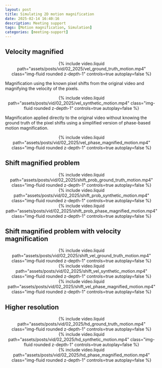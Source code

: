 ```yaml
---
layout: post
title: Simulating 2D motion magnification
date: 2025-02-14 16:40:16
description: Meeting support
tags: [Motion magnification, Simulation]
categories: [meeting-support]
---
```


## Velocity magnified

<div class="col-sm mt-3 mt-md-0" style="text-align: center">
    {% include video.liquid path="assets/posts/vid/02_2025/vel_ground_truth_motion.mp4" class="img-fluid rounded z-depth-1" controls=true autoplay=false %}
</div>

Magnification using the known pixel shifts from the original video and magnifying the velocity of the pixels.

<div class="col-sm mt-3 mt-md-0" style="text-align: center">
    {% include video.liquid path="assets/posts/vid/02_2025/vel_synthetic_motion.mp4" class="img-fluid rounded z-depth-1" controls=true autoplay=false %}
</div>

Magnification applied directly to the original video without knowing the ground truth of the pixel shifts using a simplified version of phase-based motion magnification.

<div class="col-sm mt-3 mt-md-0" style="text-align: center">
    {% include video.liquid path="assets/posts/vid/02_2025/vel_phase_magnified_motion.mp4" class="img-fluid rounded z-depth-1" controls=true autoplay=false %}
</div>

## Shift magnified problem

<div class="col-sm mt-3 mt-md-0" style="text-align: center">
    {% include video.liquid path="assets/posts/vid/02_2025/shift_prob_ground_truth_motion.mp4" class="img-fluid rounded z-depth-1" controls=true autoplay=false %}
</div>

<div class="col-sm mt-3 mt-md-0" style="text-align: center">
    {% include video.liquid path="assets/posts/vid/02_2025/shift_prob_synthetic_motion.mp4" class="img-fluid rounded z-depth-1" controls=true autoplay=false %}
</div>

<div class="col-sm mt-3 mt-md-0" style="text-align: center">
    {% include video.liquid path="assets/posts/vid/02_2025/shift_prob_phase_magnified_motion.mp4" class="img-fluid rounded z-depth-1" controls=true autoplay=false %}
</div>

## Shift magnified problem with velocity magnification

<div class="col-sm mt-3 mt-md-0" style="text-align: center">
    {% include video.liquid path="assets/posts/vid/02_2025/shift_vel_ground_truth_motion.mp4" class="img-fluid rounded z-depth-1" controls=true autoplay=false %}
</div>

<div class="col-sm mt-3 mt-md-0" style="text-align: center">
    {% include video.liquid path="assets/posts/vid/02_2025/shift_vel_synthetic_motion.mp4" class="img-fluid rounded z-depth-1" controls=true autoplay=false %}
</div>

<div class="col-sm mt-3 mt-md-0" style="text-align: center">
    {% include video.liquid path="assets/posts/vid/02_2025/shift_vel_phase_magnified_motion.mp4" class="img-fluid rounded z-depth-1" controls=true autoplay=false %}
</div>

## Higher resolution

<div class="col-sm mt-3 mt-md-0" style="text-align: center">
    {% include video.liquid path="assets/posts/vid/02_2025/hd_ground_truth_motion.mp4" class="img-fluid rounded z-depth-1" controls=true autoplay=false %}
</div>

<div class="col-sm mt-3 mt-md-0" style="text-align: center">
    {% include video.liquid path="assets/posts/vid/02_2025/hd_synthetic_motion.mp4" class="img-fluid rounded z-depth-1" controls=true autoplay=false %}
</div>

<div class="col-sm mt-3 mt-md-0" style="text-align: center">
    {% include video.liquid path="assets/posts/vid/02_2025/hd_phase_magnified_motion.mp4" class="img-fluid rounded z-depth-1" controls=true autoplay=false %}
</div>
